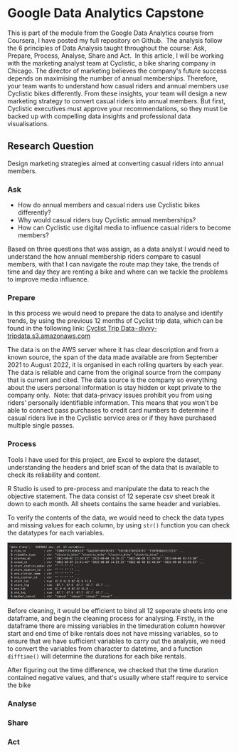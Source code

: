 # Google Data Analytics Capstone
This is part of the module from the Google Data Analytics course from Coursera, I have posted my full repository on Github. 
The analysis follow the 6 principles of Data Analysis taught throughout the course: Ask, Prepare, Process, Analyse, Share and Act. 
In this article, I will be working with the marketing analyst team at Cyclistic, a bike sharing company in Chicago. The director of marketing believes the company's future success depends on maximising the number of annual memberships. Therefore, your team wants to understand how casual riders and annual members use Cyclistic bikes differently. From these insights, your team will design a new marketing strategy to convert casual riders into annual members. But first, Cyclistic executives must approve your recommendations, so they must be backed up with compelling data insights and professional data visualisations.

## Research Question
Design marketing strategies aimed at converting casual riders into annual members.

### Ask
- How do annual members and casual riders use Cyclistic bikes differently?
- Why would casual riders buy Cyclistic annual memberships?
- How can Cyclistic use digital media to influence casual riders to become members?

Based on three questions that was assign, as a data analyst I would need to understand the how annual membership riders compare to casual members, with that I can navigate the route map they take, the trends of time and day they are renting a bike and where can we tackle the problems to improve media influence.

### Prepare
In this process we would need to prepare the data to analyse and identify trends, by using the previous 12 months of Cyclist trip data, which can be found in the following link: [Cyclist Trip Data - divvy-tripdata.s3.amazonaws.com](https://divvy-tripdata.s3.amazonaws.com/index.html)

The data is on the AWS server where it has clear description and from a known source, the span of the data made available are from September 2021 to August 2022, it is organised in each rolling quarters by each year. The data is reliable and came from the original source from the company that is current and cited. The data source is the company so everything about the users personal information is stay hidden or kept private to the company only. 
Note: that data-privacy issues prohibit you from using riders' personally identifiable information. This means that you won't be able to connect pass purchases to credit card numbers to determine if casual riders live in the Cyclistic service area or if they have purchased multiple single passes.

### Process
Tools I have used for this project, are Excel to explore the dataset, understanding the headers and brief scan of the data that is available to check its reliability and content. 

R Studio is used to pre-process and manipulate the data to reach the objective statement. The data consist of 12 seperate csv sheet break it down to each month. All sheets contains the same header and variables.

To verify the contents of the data, we would need to check the data types and missing values for each column, by using `str()` function you can check the datatypes for each variables. 

![str_function](str_function.png)

Before cleaning, it would be efficient to bind all 12 seperate sheets into one dataframe, and begin the cleaning process for analysing. Firstly, in the dataframe there are missing variables in the timeduration column however start and end time of bike rentals does not have missing variables, so to ensure that we have sufficient variables to carry out the analysis, we need to convert the variables from character to datetime, and a function `difftime()` will determine the durations for each bike rentals. 

After figuring out the time difference, we checked that the time duration contained negative values, and that's usually where staff require to service the bike

### Analyse


### Share


### Act
